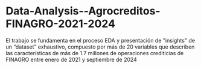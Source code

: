 # Data-Analysis--Agrocreditos-FINAGRO-2021-2024
El trabajo se fundamenta en el proceso EDA y presentación de "insights" de un “dataset” exhaustivo, compuesto por más de 20 variables que describen las características de más de 1.7 millones de operaciones crediticias de FINAGRO entre enero de 2021 y septiembre de 2024

